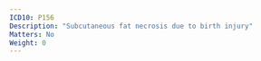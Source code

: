 ```yaml
---
ICD10: P156
Description: "Subcutaneous fat necrosis due to birth injury"
Matters: No
Weight: 0
---
```

